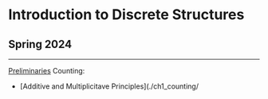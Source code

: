 # Introduction to Discrete Structures
## Spring 2024

---
[Preliminaries](./ch0_preliminaries/README.md)
Counting:
 - [Additive and Multiplicitave Principles](./ch1_counting/
